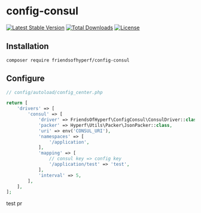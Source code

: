 # config-consul

[![Latest Stable Version](https://img.shields.io/packagist/v/friendsofhyperf/config-consul)](https://packagist.org/packages/friendsofhyperf/config-consul)
[![Total Downloads](https://img.shields.io/packagist/dt/friendsofhyperf/config-consul)](https://packagist.org/packages/friendsofhyperf/config-consul)
[![License](https://img.shields.io/packagist/l/friendsofhyperf/config-consul)](https://github.com/friendsofhyperf/config-consul)

## Installation

~~~base
composer require friendsofhyperf/config-consul
~~~

## Configure

~~~php
// config/autoload/config_center.php

return [
    'drivers' => [
        'consul' => [
            'driver' => FriendsOfHyperf\ConfigConsul\ConsulDriver::class,
            'packer' => Hyperf\Utils\Packer\JsonPacker::class,
            'uri' => env('CONSUL_URI'),
            'namespaces' => [
                '/application',
            ],
            'mapping' => [
                // consul key => config key
                '/application/test' => 'test',
            ],
            'interval' => 5,
        ],
    ],
];
~~~

test pr
